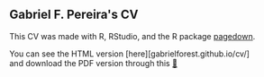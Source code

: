  ## Gabriel F. Pereira's CV 

 This CV was made with R, RStudio, and the R package [pagedown](https://github.com/rstudio/pagedown).

You can see the HTML version [here][gabrielforest.github.io/cv/]  
and download the PDF version through this [📩](https://github.com/Gabrielforest/cv/raw/master/docs/index.pdf)
